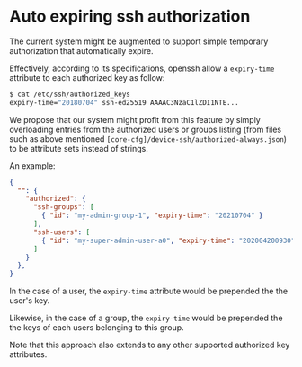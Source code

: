 Auto expiring ssh authorization
===============================

The current system might be augmented to support simple temporary authorization that automatically expire.

Effectively, according to its specifications, openssh allow a `expiry-time`
attribute to each authorized key as follow:

```bash
$ cat /etc/ssh/authorized_keys
expiry-time="20180704" ssh-ed25519 AAAAC3NzaC1lZDI1NTE...
```

We propose that our system might profit from this feature by simply overloading
entries from the authorized users or groups listing (from files such as above mentioned
`[core-cfg]/device-ssh/authorized-always.json`) to be attribute sets instead of strings.


An example:

```json
{
  "": {
    "authorized": {
      "ssh-groups": [
        { "id": "my-admin-group-1", "expiry-time": "20210704" }
      ],
      "ssh-users": [
        { "id": "my-super-admin-user-a0", "expiry-time": "202004200930" }
      ]
    }
  },
}
```

In the case of a user, the `expiry-time` attribute would be prepended the the
user's key.

Likewise, in the case of a group, the `expiry-time` would be prepended the the
keys of each users belonging to this group.

Note that this approach also extends to any other supported authorized key attributes.
